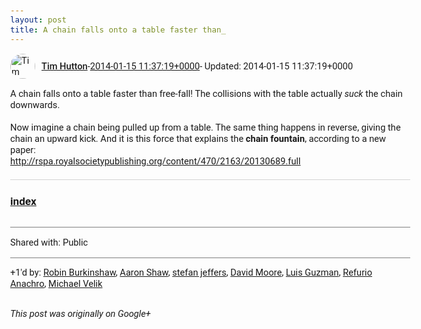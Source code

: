 ```yaml
---
layout: post
title: A chain falls onto a table faster than_
---
```


<html><head><meta charset="utf-8"><title>A chain falls onto a table faster than free-fall! The collisions with the tab...</title><style>body {font: 11pt Roboto, Arial, sans-serif; max-width: 640px; margin: 24px;}.author-photo {border-radius: 50%; margin-right: 10px; width: 40px;}.author {font-weight: 500;}.main-content {margin: 15px 0 15px;}.post-title {font-weight: bold;}.location {display: block; margin-top: 15px;}.location img {float: left; margin-right: 5px; width: 20px;}.media-link {display: inline-block; max-width: 100%; vertical-align: top;}.media-link p {margin-top: 5px; max-height: 4em; overflow: scroll;}.media {max-height: 100vh; max-width: 100%;}.video-placeholder {background: black; display: flex; height: 300px; max-width: 100%; width: 640px;}.play-icon {border-bottom: 30px solid transparent; border-left: 50px solid white; border-top: 30px solid transparent; color: white; margin: auto;}.album {max-height: 800px; overflow: scroll; width: calc(100vw - 48px);}.album .media-link {margin-right: 5px; max-width: 250px;}.album .media {max-height: 250px;}.link-embed {border-top: 1px solid lightgrey; display: block; margin-top: 20px;}.link-embed img {max-width: 100%;}.inline-link-embed {display: block;}.inline-link-embed img {vertical-align: middle;}.link-title {display: inline-block; font-size: medium; font-weight: 300; padding-left: 1em;}.reshare-attribution {display: block; font-weight: bold; margin-bottom: 10px;}.poll-image {margin-bottom: 5px; max-height: 300px; max-width: 500px;}.poll-choice {align-items: center; display: flex; margin-bottom: 5px; max-width: 500px;}.poll-choice-percentage {background-color: lightblue; height: 100%; left: 0; position: absolute; z-index: -1;}.poll-choice-selected {margin-right: 5px;}.poll-choice-results {border: 1px solid lightgray; border-radius: 5px; display: flex; line-height: 40px; overflow: hidden; padding: 0 8px; position: relative;}.poll-choice-results, .poll-choice-description {flex-grow: 1; margin-right: 10px;}.poll-choice-image {width: 100%;}.poll-choice-image, .poll-choice-image img {max-height: 40px; max-width: 100px;}.poll-choice-votes {max-height: 100px; overflow: auto;}.plus-entity-embed {color: black; display: block; text-decoration: none;}.plus-entity-embed-cover-photo {max-height: 300px; max-width: 100%;}.plus-entity-embed-info {padding: 0 1em 1em;}.plus-entity-embed-info h2 {font-weight: 500; margin: 10px 0;}.plus-entity-embed-info p {font-size: small; margin: 0;}.collection-owner-avatar {border-radius: 50%; border: 2px solid white; height: 40px; margin-top: -22px;}.visibility {padding: 1em 0; border-top: 1px solid grey;}.post-activity {padding: 1em 0; border-top: 1px solid grey;}.comments {border-top: 1px solid gray; padding-top: 1em;}.comment + .comment {margin-top: 1em;}.comment .media-link, .comment .inline-link-embed {margin-top: 5px;}</style></head><body><div style="margin-bottom:1em;"><div style="display:flex; align-items:center"><img class="author-photo" src="https://lh4.googleusercontent.com/-epo4ZZKNqEw/AAAAAAAAAAI/AAAAAAAAVSU/qu3LpcHEnoQ/s64-c/photo.jpg" alt="Tim Hutton"><a href="https://plus.google.com/+TimHutton" target="_blank" class="author">Tim Hutton</a> - <a target="_blank" href="https://plus.google.com/+TimHutton/posts/DSnbWqdgT2j">2014-01-15 11:37:19+0000</a><span> - Updated: 2014-01-15 11:37:19+0000</span></div><div class="main-content">A chain falls onto a table faster than free-fall! The collisions with the table actually <i>suck</i> the chain downwards.<br><br>Now imagine a chain being pulled up from a table. The same thing happens in reverse, giving the chain an upward kick. And it is this force that explains the <b>chain fountain</b>, according to a new paper:<br><a rel="nofollow" target="_blank" href="http://rspa.royalsocietypublishing.org/content/470/2163/20130689.full" class="ot-anchor bidi_isolate" jslog="10929; track:click" dir="ltr">http://rspa.royalsocietypublishing.org/content/470/2163/20130689.full</a></div><a href="http://ruina.tam.cornell.edu/research/topics/fallingchains" target="_blank" class="link-embed"><h3>index</h3><img src="http://ruina.tam.cornell.edu/research/topics/fallingchains/figures/Chain_on_table_wins.jpg" alt=""></a></div><div class="visibility">Shared with: Public</div><div class="post-activity"><div class="plus-oners">+1'd by: <a href="https://plus.google.com/+roburky">Robin Burkinshaw</a>, <a href="https://plus.google.com/+AaronShaw42">Aaron Shaw</a>, <a href="https://plus.google.com/115958517486719853660">stefan jeffers</a>, <a href="https://plus.google.com/107321313584898904150">David Moore</a>, <a href="https://plus.google.com/+LuisGuzmanJr">Luis Guzman</a>, <a href="https://plus.google.com/+RefurioAnachro">Refurio Anachro</a>, <a href="https://plus.google.com/109912852671536940136">Michael Velik</a></div></div></body></html>

<i>This post was originally on Google+</i>